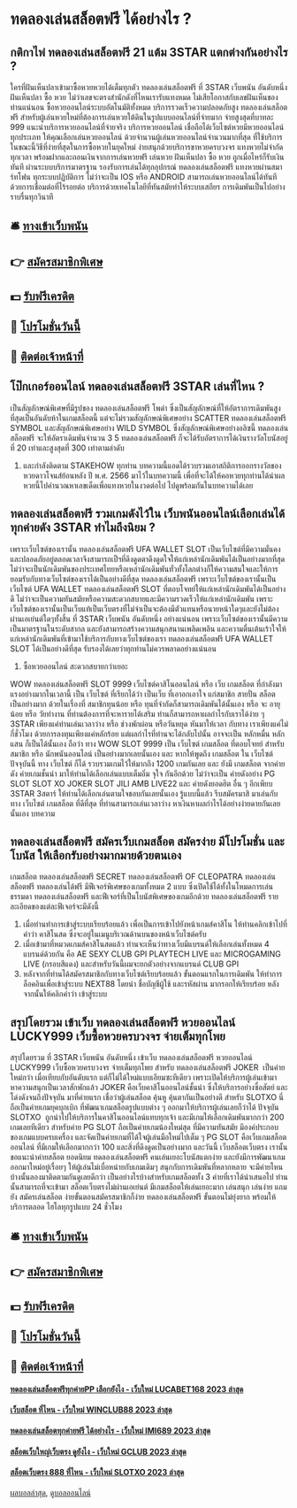 # ทดลองเล่นสล็อตฟรี ได้อย่างไร ?
## กติกาไพ่ ทดลองเล่นสล็อตฟรี 21 แต้ม 3STAR แตกต่างกันอย่างไร ?
ใครที่ฝันเห็นปลาเข้ามาซื้อหวยหวยได้เต็มทุกตัว ทดลองเล่นสล็อตฟรี ที่ 3STAR เว็บพนัน อันดับหนึ่ง ฝันเห็นปลา ซื้อ หวย ไม่ว่าเลขจะตรงสำนักดังที่ไหนเรารับแทงหมด ไม่เสียโอกาสกับเลขฝันเห็นของท่านแน่นอน ซื้อหวยออนไลน์ระบบอัตโนมัติทั้งหมด บริการรวดเร็วความปลอดภัยสูง ทดลองเล่นสล็อตฟรี สำหรับผู้เล่นหวยใหม่ที่ต้องการเล่นหวยใต้ดินในรูปแบบออนไลน์ที่จ่ายมาก จ่ายสูงสุดที่บาทละ 999 แนะนำบริการหวยออนไลน์ที่จ่ายจริง บริการหวยออนไลน์ เชื่อถือได้เว็บไซต์หวยมีหวยออนไลน์ทุกประเภท ให้คุณเลือกเล่นหวยออนไลน์ ด้วยจำนวนผู้เล่นหวยออนไลน์จำนวนมากที่สุด ที่ใช้บริการในขณะนี้วิธีที่ง่ายที่สุดในการซื้อหวยในยุคใหม่ ง่ายสนุกด้วยบริการขาหวยครบวงจร แทงหวยไม่จำกัดทุกเวลา พร้อมฝากและถอนเงินจากการเล่นหวยฟรี เล่นหวย ฝันเห็นปลา ซื้อ หวย ถูกเมื่อไหร่ก็รับเงินทันที ผ่านระบบบริการมาตรฐาน รองรับการเล่นได้ทุกอุปกรณ์ ทดลองเล่นสล็อตฟรี แทงหวยผ่านสมาร์ทโฟน ทุกระบบปฏิบัติการ ไม่ว่าจะเป็น IOS หรือ ANDROID สามารถเล่นหวยออนไลน์ได้ทันที ด้วยการเชื่อมต่อที่ไร้รอยต่อ บริการด้วยเทคโนโลยีที่ทันสมัยทำให้ระบบเสถียร การเดิมพันเป็นไปอย่างราบรื่นทุกวินาที

## 🛎 [ทางเข้าเว็บพนัน](https://bit.ly/3SdLNi2)
## 👉 [สมัครสมาชิกพิเศษ](https://bit.ly/3SdLNi2)
## 💵 [รับฟรีเครดิต](https://bit.ly/3dyRKHj)
## 👑 [โปรโมชั่นวันนี้](https://bit.ly/3dyRKHj)
## 📱 [ติดต่อเจ้าหน้าที่](https://bit.ly/3dyRKHj)

## โป๊กเกอร์ออนไลน์ ทดลองเล่นสล็อตฟรี 3STAR เล่นที่ไหน ?
เป็นสัญลักษณ์พิเศษที่มีรูปของ ทดลองเล่นสล็อตฟรี โพดำ ซึ่งเป็นสัญลักษณ์ที่ให้อัตราการเดิมพันสูงที่สุดเป็นอันดับห้าในเกมสล็อตนี้ แต่จะไม่รวมสัญลักษณ์พิเศษอย่าง SCATTER ทดลองเล่นสล็อตฟรี SYMBOL และสัญลักษณ์พิเศษอย่าง WILD SYMBOL ซึ่งสัญลักษณ์พิเศษอย่างอลิซนี้ ทดลองเล่นสล็อตฟรี จะให้อัตราเดิมพันจำนวน 3 5 ทดลองเล่นสล็อตฟรี ก็จะได้รับอัตราการได้เงินรางวัลโบนัสอยู่ที่ 20 เท่าและสูงสุดที่ 300 เท่าตามลำดับ
1. และกำลังติดตาม STAKEHOW ทุกท่าน บทความนี้แอดได้รวบรวมเอาสถิติการออกรางวัลของ หวยดาวโจนส์ย้อนหลัง ปี พ.ศ. 2566 มาไว้ในบทความนี้ เพื่อที่จะได้ให้คอหวยทุกท่านได้นำผลหวยนี้ไปคำนวณหาเลขเด็ดเพื่อแทงหวยในงวดต่อไป ไปดูพร้อมกันในบทความได้เลย

## ทดลองเล่นสล็อตฟรี รวมเกมดังไว้ใน เว็บพนันออนไลน์เลือกเล่นได้ทุกค่ายดัง 3STAR ทำไมถึงนิยม ?
เพราะเว็บไซต์ของเรานั้น ทดลองเล่นสล็อตฟรี UFA WALLET SLOT เป็นเว็บไซต์ที่มีความมั่นคงและปลอดภัยอยู่ตลอดเวลาจึงสามารถเป็ฯที่ดึงดูดตาดึงดูดใจให้แก่เหล่านักเดิมพันได้เป็นอย่างมากที่สุด ไม่ว่าจะเป็นนักเดิมพันของประเทศไทยหรือเหล่านักเดิมพันทั่วทั้งโลกต่างก็ให้ความสนใจและให้การยอมรับกับทางเว็บไซต์ของเราได้เป็นอย่างดีที่สุด ทดลองเล่นสล็อตฟรี เพราะเว็บไซต์ของเรานั้นเป็นเว็บไซต์ UFA WALLET ทดลองเล่นสล็อตฟรี SLOT ที่ตอบโจทย์ให้แก่เหล่านักเดิมพันได้เป็นอย่างดี ไม่ว่าจะเป็นความทันสมัยหรือความสะดวกสบายและมีความรวดเร็วให้แก่เหล่านักเดิมพัน เพราะเว็บไซต์ของเรานั้นเป็นเว็บแท้เป็นเว็บตรงที่ไม่จำเป็นจะต้องมีตัวแทนหรือนายหน้าใดๆและยังไม่ต้องผ่านเอเย่นต์ใดๆทั้งสิ้น ที่ 3STAR เว็บพนัน อันดับหนึ่ง อย่างแน่นอน เพราะเว็บไซต์ของเรานั้นมีความเป็นมาตรฐานในระดับสากล และยังสามารถสร้างความสนุกสนานเพลิดเพลิน และความตื่นเต้นเร้าใจให้แก่เหล่านักเดิมพันที่เข้ามาใช้บริการกับทางเว็บไซต์ของเรา ทดลองเล่นสล็อตฟรี UFA WALLET SLOT ได้เป็นอย่างดีที่สุด รับรองได้เลยว่าทุกท่านไม่ควรพลาดอย่างแน่นอน
1. ซื้อหวยออนไลน์ สะดวกสบายกว่าเยอะ

WOW ทดลองเล่นสล็อตฟรี SLOT 9999 เว็บไซต์คาสิโนออนไลน์ หรือ เว็บ เกมสล็อต ที่กำลังมาแรงอย่างมากในเวลานี้ เป็น เว็บไซต์ ที่เรียกได้ว่า เป็นเว็บ ที่เอาอกเอาใจ แก่สมาชิก สายปั่น สล็อต เป็นอย่างมาก ด้วยในเรื่องที่ สมาชิกทุนน้อย หรือ ทุนที่จำกัดก็สามารถเดิมพันได้นั้นเอง หรือ จะ อายุน้อย หรือ วัยทำงาน ที่ท่านต้องการที่จะหารายได้เสริม ท่านก็สามารถหาผลกำไรกับเราได้ง่าย ๆ 3STAR เพียงแค่ท่านเล่นเวลาว่าง หรือ ช่วงพักผ่อน หรือวันหยุด หันมาให้เวลา กับทาง เราเพียงแค่ไม่กี่ชั่วโมง ด้วยการลงทุนเพียงแค่หลักร้อย แต่ผลกำไรที่ท่านจะได้กลับไปนั้น อาจจะเป็น หลักหมื่น หลักแสน ก็เป็นได้นั้นเอง ถือว่า ทาง WOW SLOT 9999 เป็น เว็บไซต์ เกมสล็อต ที่ตอบโจทย์ สำหรับสมาชิก หรือ นักพนันออนไลน์ เป็นอย่างมากเลยนั้นเอง และ หากให้พูดถึง เกมสล็อต ใน เว็บไซต์ ปัจจุบันนี้ ทาง เว็บไซต์ ก็ได้ รวบรวมเกมไว้ให้มากถึง 1200 เกมกันเลย และ ยังมี เกมสล็อต จากค่ายดัง ค่ายเกมชั้นนำ มาให้ท่านได้เลือกเล่นแบบเต็มอิ่ม จุใจ กันอีกด้วย ไม่ว่าจะเป็น ค่ายดังอย่าง PG SLOT SLOT XO JOKER SLOT JILI AMB LIVE22 และ ค่ายดังยอดฮิต อื่น ๆ อีกเพียบ 3STAR 3สตาร์ ให้ท่านได้เลือกเล่นตามใจชอบกันเลยนั้นเอง รู้แบบนี้แล้ว รีบสมัครมาสิ มาเล่นกับ ทาง เว็บไซต์ เกมสล็อต ที่ดีที่สุด ที่ท่านสามารถเล่นเวลาว่าง หาเงินหาผลกำไรได้อย่างง่ายดายกันเลยนั้นเอง
บทความ

## ทดลองเล่นสล็อตฟรี สมัครเว็บเกมสล็อต สมัครง่าย มีโปรโมชั่น และ โบนัส ให้เลือกรับอย่างมากมายด้วยตนเอง
เกมสล็อต ทดลองเล่นสล็อตฟรี SECRET ทดลองเล่นสล็อตฟรี OF CLEOPATRA ทดลองเล่นสล็อตฟรี ทดลองเล่นได้ฟรี มีฟีเจอร์พิเศษของเกมทั้งหมด 2 แบบ ซึ่งเปิดใช้ได้ทั้งในโหมดการเล่นธรรมดา ทดลองเล่นสล็อตฟรี และฟีเจอร์ที่เป็นโบนัสพิเศษของเกมอีกด้วย ทดลองเล่นสล็อตฟรี รายละเอียดของแต่ละฟีเจอร์จะมีดังนี้
1. เมื่อท่านทำการเข้าสู่ระบบเรียบร้อยแล้ว เพื่อเป็นการเข้าไปยังหน้าเกมส์คาสิโน ให้ท่านคลิกเข้าไปที่คำว่า คาสิโนสด ซึ่งจะอยู่ในเมนูบริเวณด้านบนของหน้าเว็บไซต์ครับ
2. เมื่อเข้ามาที่หมวดเกมส์คาสิโนสดแล้ว ท่านจะเห็นว่าทางเว็บมีแบรนด์ให้เลือกเล่นทั้งหมด 4 แบรนด์ด้วยกัน คือ AE SEXY CLUB GPI PLAYTECH LIVE และ MICROGAMING LIVE (กรอบสีแดง) และสำหรับวันนี้ผมจะยกตัวอย่างจากแบรนด์ CLUB GPI
3. หลังจากที่ท่านได้สมัครสมาชิกกับทางเว็บไซต์เรียบร้อยแล้ว ขั้นตอนแรกในการเดิมพัน ให้ทำการล็อคอินเพื่อเข้าสู่ระบบ NEXT88 โดยนำ ชื่อบัญชีผู้ใช้ และรหัสผ่าน มากรอกให้เรียบร้อย หลังจากนั้นให้คลิกคำว่า เข้าสู่ระบบ

## สรุปโดยรวม เข้าเว็บ ทดลองเล่นสล็อตฟรี หวยออนไลน์ LUCKY999 เว็บซื้อหวยครบวงจร จ่ายเต็มทุกโพย
สรุปโดยรวม ที่ 3STAR เว็บพนัน อันดับหนึ่ง เข้าเว็บ ทดลองเล่นสล็อตฟรี หวยออนไลน์ LUCKY999 เว็บซื้อหวยครบวงจร จ่ายเต็มทุกโพย สำหรับ ทดลองเล่นสล็อตฟรี JOKER  เป็นค่ายใหม่กว่า เมื่อเทียบกับอันดับแรก แต่ก็ไม่ได้ใหม่แบบเอียมซะทีเดียว เพราะเปิดให้บริการผู้เล่นเข้ามาหาความสนุกเป็นเวลาสักพักแล้ว JOKER คือเว็บคาสิโนออนไลน์ชั้นนำ ซึ่งให้บริการอย่างซื่อสัตย์ และโด่งดังจนถึงปัจจุบัน
มาที่ค่ายแรก เชื่อว่าผู้เล่นสล็อต คุ้นหู คุ้นตากันเป็นอย่างดี สำหรับ SLOTXO นี่ถือเป็นค่ายเกมยุคบุกเบิก ที่พัฒนาเกมสล็อตรูปแบบต่าง ๆ ออกมาให้บริการผู้เล่นเลยก็ว่าได้ ปัจจุบัน SLOTXO  ถูกนำไปให้บริการในคาสิโนออนไลน์แทบทุกเจ้า และมีเกมให้เลือกเดิมพันมากกว่า 200 เกมเลยทีเดียว
สำหรับค่าย PG SLOT ถือเป็นค่ายเกมน้องใหม่สุด ที่มีความทันสมัย มีองค์ประกอบของเกมแบบครบเครื่อง และจัดเป็นค่ายเกมที่ได้ใจผู้เล่นมือใหม่ไปเต็ม ๆ PG SLOT คือเว็บเกมสล็อตออนไลน์ ที่มีเกมให้เลือกมากกว่า 100 และสิ่งที่ดึงดูดเป็นอย่างมาก
และวันนี้ เว็บสล็อตเว็บตรง เรานั้นขอแนะนำค่ายสล็อต ยอดนิยม ทดลองเล่นสล็อตฟรี คนเล่นเยอะโบนัสแตกง่าย และยังมีการพัฒนาเกมออกมาใหม่อยู่เรื่อยๆ ให้ผู้เล่นไม่เบื่อหน่ายกับเกมเดิมๆ สนุกกับการเดิมพันที่หลากหลาย จะมีค่ายไหนบ้างนั้นลองมาติดตามกันดูเลยดีกว่า
เป็นอย่างไรบ้างสำหรับเกมสล็อตทั้ง 3 ค่ายที่เราได้นำเสนอไป ท่านนั้นสามารถที่จะเข้ามา สล็อตเว็บตรงไม่ผ่านเอเย่นต์ มีเกมสล็อตให้เล่นเยอะมาก เล่นสนุก เล่นง่าย แถมยัง สมัครเล่นสล็อต ง่ายขั้นตอนสมัครสมาชิกก็ง่าย ทดลองเล่นสล็อตฟรี ขั้นตอนไม่ยุ่งยาก พร้อมให้บริการตลอด ไฮโลทุกรูปแบบ 24 ชั่วโมง

## 🛎 [ทางเข้าเว็บพนัน](https://bit.ly/3SdLNi2)
## 👉 [สมัครสมาชิกพิเศษ](https://bit.ly/3SdLNi2)
## 💵 [รับฟรีเครดิต](https://bit.ly/3dyRKHj)
## 👑 [โปรโมชั่นวันนี้](https://bit.ly/3dyRKHj)
## 📱 [ติดต่อเจ้าหน้าที่](https://bit.ly/3dyRKHj)

#### [ทดลองเล่นสล็อตฟรีทุกค่ายPP เลือกยังไง - เว็บใหม่ LUCABET168 2023 ล่าสุด](https://atom.io/themes/ทดลองเล่นสล็อตฟรีทุกค่ายpp%20เลือกยังไง%20-%20เว็บใหม่%20lucabet168%202023%20ล่าสุด)
#### [เว็บสล็อต ที่ไหน - เว็บใหม่ WINCLUB88 2023 ล่าสุด](https://atom.io/themes/เว็บสล็อต%20ที่ไหน%20-%20เว็บใหม่%20winclub88%202023%20ล่าสุด)
#### [ทดลองเล่นสล็อตทุกค่ายฟรี ได้อย่างไร - เว็บใหม่ IMI689 2023 ล่าสุด](https://atom.io/themes/ทดลองเล่นสล็อตทุกค่ายฟรี%20ได้อย่างไร%20-%20เว็บใหม่%20imi689%202023%20ล่าสุด)
#### [สล็อตเว็บใหญ่เว็บตรง ดูยังไง - เว็บใหม่ GCLUB 2023 ล่าสุด](https://atom.io/themes/สล็อตเว็บใหญ่เว็บตรง%20ดูยังไง%20-%20เว็บใหม่%20gclub%202023%20ล่าสุด)
#### [สล็อตเว็บตรง 888 ที่ไหน - เว็บใหม่ SLOTXO 2023 ล่าสุด](https://atom.io/themes/สล็อตเว็บตรง%20888%20ที่ไหน%20-%20เว็บใหม่%20slotxo%202023%20ล่าสุด)

[ผลบอลล่าสุด](https://siamsport.tv "ผลบอลล่าสุด"), [ดูบอลออนไลน์](https://siamsport.tv/ดูบอลสด "ดูบอลออนไลน์")